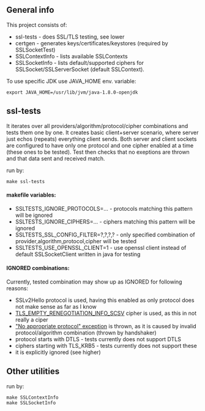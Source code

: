 ## General info
This project consists of:
- ssl-tests - does SSL/TLS testing, see lower
- certgen - generates keys/certificates/keystores (required by SSLSocketTest)
- SSLContextInfo - lists available SSLContexts
- SSLSocketInfo - lists default/supported ciphers for SSLSocket/SSLServerSocket (default SSLContext).

To use specific JDK use JAVA_HOME env. variable:
```
export JAVA_HOME=/usr/lib/jvm/java-1.8.0-openjdk
```

## ssl-tests
It iterates over all providers/algorithm/protocol/cipher combinations and tests them one by one.
It creates basic client+server scenario, where server just echos (repeats) everything client sends.
Both server and client sockets are configured to have only one protocol and one cipher enabled at a time (these ones to be tested).
Test then checks that no exeptions are thrown and that data sent and received match.

run by:
```
make ssl-tests
```

#### makefile variables:
- SSLTESTS_IGNORE_PROTOCOLS=... - protocols matching this pattern will be ignored
- SSLTESTS_IGNORE_CIPHERS=...   - ciphers matching this pattern will be ignored
- SSLTESTS_SSL_CONFIG_FILTER=?,?,?,? - only specified combination of provider,algorithm,protocol,cipher will be tested
- SSLTESTS_USE_OPENSSL_CLIENT=1 - use openssl client instead of default SSLSocketClient written in java for testing

#### IGNORED combinations:
Currently, tested combination may show up as IGNORED for following reasons:
- SSLv2Hello protocol is used, having this enabled as only protocol does not make sense as far as I know
- [TLS_EMPTY_RENEGOTIATION_INFO_SCSV](https://tools.ietf.org/html/rfc5746#section-3.3) cipher is used, as this in not really a ciper
- ["No appropriate protocol" exception](https://hg.openjdk.java.net/jdk8u/jdk8u/jdk/file/ce1f37506608/src/share/classes/sun/security/ssl/Handshaker.java#l554) is thrown, as it is caused by invalid protocol/algorithm combination  (thrown by handshaker)
- protocol starts with DTLS - tests currently does not support DTLS
- ciphers starting with TLS_KRB5 - tests currently does not support these
- it is explicitly ignored (see higher)

## Other utilities

run by:
```
make SSLContextInfo
make SSLSocketInfo
```
